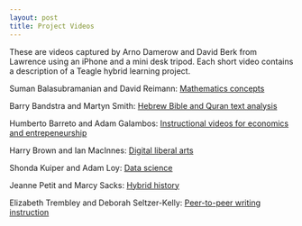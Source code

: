 ```yaml
---
layout: post
title: Project Videos
---
```

These are videos captured by Arno Damerow and David Berk from Lawrence using an iPhone and a mini desk tripod. Each short video contains a description of a Teagle hybrid learning project.

Suman Balasubramanian and David Reimann:
[Mathematics concepts](http://faculty.hope.edu/bandstra/teagle/balasubramanian-reimann.mov)

Barry Bandstra and Martyn Smith:
[Hebrew Bible and Quran text analysis](http://faculty.hope.edu/bandstra/teagle/bandstra-smith.mov)

Humberto Barreto and Adam Galambos:
[Instructional videos for economics and entrepeneurship](http://faculty.hope.edu/bandstra/teagle/barreto-galambos.mov)

Harry Brown and Ian MacInnes:
[Digital liberal arts](http://faculty.hope.edu/bandstra/teagle/brown-macinnes.mov)

Shonda Kuiper and Adam Loy:
[Data science](http://faculty.hope.edu/bandstra/teagle/kuiper-loy.mov)

Jeanne Petit and Marcy Sacks:
[Hybrid history](http://faculty.hope.edu/bandstra/teagle/petit-sacks.mov)

Elizabeth Trembley and Deborah Seltzer-Kelly:
[Peer-to-peer writing instruction](http://faculty.hope.edu/bandstra/teagle/trembley-seltzerkelly.mov)